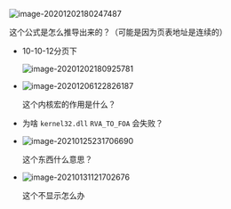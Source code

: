 ![image-20201202180247487](https://cdn.jsdelivr.net/gh/smallzhong/picgo-pic-bed/image-20201202180247487.png)

这个公式是怎么推导出来的？（可能是因为页表地址是连续的）

+ 10-10-12分页下

  ![image-20201202180925781](https://cdn.jsdelivr.net/gh/smallzhong/picgo-pic-bed/image-20201202180925781.png)
  
+ ![image-20201206122826187](https://cdn.jsdelivr.net/gh/smallzhong/picgo-pic-bed/image-20201206122826187.png)

  这个内核宏的作用是什么？

  
  
+ 为啥 `kernel32.dll`  `RVA_TO_FOA` 会失败？

+ ![image-20210125231706690](https://cdn.jsdelivr.net/gh/smallzhong/picgo-pic-bed/image-20210125231706690.png)

  这个东西什么意思？
  
+ ![image-20210131121702676](https://cdn.jsdelivr.net/gh/smallzhong/picgo-pic-bed/image-20210131121702676.png)

  这个不显示怎么办